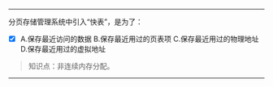 ---
分页存储管理系统中引入“快表”，是为了：
- [x] A.保存最近访问的数据 B.保存最近用过的页表项 C.保存最近用过的物理地址 D.保存最近用过的虚拟地址

> 知识点：非连续内存分配。

---